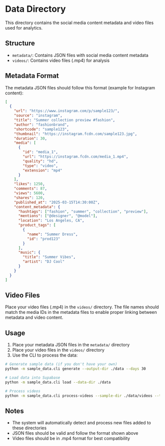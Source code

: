 # Data Directory

This directory contains the social media content metadata and video files used for analytics.

## Structure

- `metadata/`: Contains JSON files with social media content metadata
- `videos/`: Contains video files (.mp4) for analysis

## Metadata Format

The metadata JSON files should follow this format (example for Instagram content):

```json
[
  {
    "url": "https://www.instagram.com/p/sample123/",
    "source": "instagram",
    "title": "Summer collection preview #fashion",
    "author": "fashionbrand",
    "shortcode": "sample123",
    "thumbnail": "https://instagram.fcdn.com/sample123.jpg",
    "duration": 30,
    "media": [
      {
        "id": "media_1",
        "url": "https://instagram.fcdn.com/media_1.mp4",
        "quality": "hd",
        "type": "video",
        "extension": "mp4"
      }
    ],
    "likes": 1250,
    "comments": 87,
    "views": 5600,
    "shares": 120,
    "published_at": "2025-03-15T14:30:00Z",
    "content_metadata": {
      "hashtags": ["fashion", "summer", "collection", "preview"],
      "mentions": ["@designer", "@model"],
      "location": "Los Angeles, CA",
      "product_tags": [
        {
          "name": "Summer Dress",
          "id": "prod123"
        }
      ],
      "music": {
        "title": "Summer Vibes",
        "artist": "DJ Cool"
      }
    }
  }
]
```

## Video Files

Place your video files (.mp4) in the `videos/` directory. The file names should match the media IDs in the metadata files to enable proper linking between metadata and video content.

## Usage

1. Place your metadata JSON files in the `metadata/` directory
2. Place your video files in the `videos/` directory
3. Use the CLI to process the data:

```bash
# Generate sample data (if you don't have your own)
python -m sample_data.cli generate --output-dir ./data --days 30

# Load data into Supabase
python -m sample_data.cli load --data-dir ./data

# Process videos
python -m sample_data.cli process-videos --sample-dir ./data/videos --temp-dir ./temp
```

## Notes

- The system will automatically detect and process new files added to these directories
- JSON files should be valid and follow the format shown above
- Video files should be in .mp4 format for best compatibility
